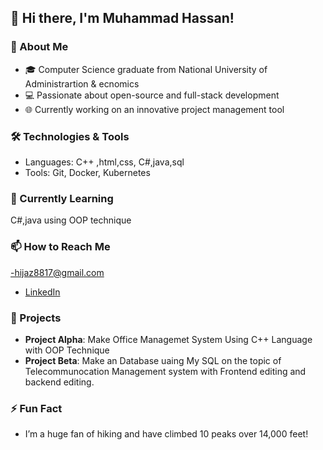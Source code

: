 ## 👋 Hi there, I'm Muhammad Hassan!

### 💼 About Me
- 🎓 Computer Science graduate from National University of Administrartion & ecnomics
- 💻 Passionate about open-source and full-stack development
- 🌐 Currently working on an innovative project management tool

### 🛠️ Technologies & Tools
- Languages: C++ ,html,css, C#,java,sql
- Tools: Git, Docker, Kubernetes

### 🌱 Currently Learning
 C#,java using OOP technique

### 📫 How to Reach Me
-hijaz8817@gmail.com
- [LinkedIn](https://www.linkedin.com/in/muhammad-hassan-a48547290/?lipi=urn%3Ali%3Apage%3Ad_flagship3_feed%3B9kFPRm5gRh2SzkNgGG%2FR9w%3D%3D)

### 🌟 Projects
- **Project Alpha**: Make Office Managemet System Using C++ Language  with OOP Technique
- **Project Beta**: Make an Database uaing My SQL on the topic of Telecommunocation Management system with Frontend editing and backend  editing.

### ⚡ Fun Fact
- I’m a huge fan of hiking and have climbed 10 peaks over 14,000 feet!

